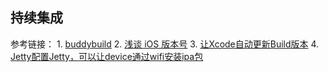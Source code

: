 ## 持续集成

参考链接：
	1. [buddybuild](https://www.buddybuild.com)
	2. [浅谈 iOS 版本号](https://segmentfault.com/a/1190000002423661)
	3. [让Xcode自动更新Build版本](http://blog.csdn.net/zhangao0086/article/details/43452201)
	4. [Jetty配置Jetty，可以让device通过wifi安装ipa包](http://dist.codehaus.org/jetty/jetty-6.1.14/jetty-6.1.14.zip)

###
